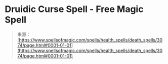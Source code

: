 <!--yml
category: 未分类
date: 2024-06-12 18:36:50
-->

# Druidic Curse Spell - Free Magic Spell

> 来源：[https://www.spellsofmagic.com/spells/health_spells/death_spells/3074/page.html#0001-01-01](https://www.spellsofmagic.com/spells/health_spells/death_spells/3074/page.html#0001-01-01)